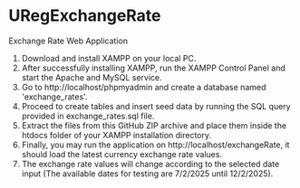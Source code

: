 # URegExchangeRate

Exchange Rate Web Application

1. Download and install XAMPP on your local PC.
2. After successfully installing XAMPP, run the XAMPP Control Panel and start the Apache and MySQL service.
3. Go to http://localhost/phpmyadmin and create a database named 'exchange_rates'.
4. Proceed to create tables and insert seed data by running the SQL query provided in exchange_rates.sql file.
5. Extract the files from this GitHub ZIP archive and place them inside the htdocs folder of your XAMPP installation directory.
6. Finally, you may run the application on http://localhost/exchangeRate, it should load the latest currency exchange rate values.
7. The exchange rate values will change according to the selected date input (The available dates for testing are 7/2/2025 until 12/2/2025).
